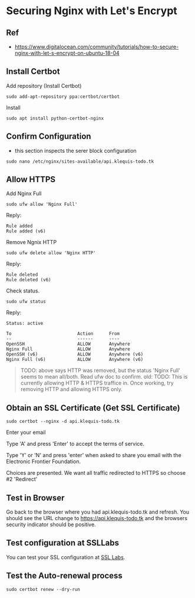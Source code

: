 # Securing Nginx with Let's Encrypt

## Ref

- https://www.digitalocean.com/community/tutorials/how-to-secure-nginx-with-let-s-encrypt-on-ubuntu-18-04

## Install Certbot

Add repository (Install Certbot)

```
sudo add-apt-repository ppa:certbot/certbot
```

Install

```
sudo apt install python-certbot-nginx
```

## Confirm Configuration

- this section inspects the serer block configuration

```
sudo nano /etc/nginx/sites-available/api.klequis-todo.tk
```


## Allow HTTPS

Add Nginx Full

```
sudo ufw allow 'Nginx Full'
```

Reply:

```
Rule added
Rule added (v6)
```

Remove Ngnix HTTP

```
sudo ufw delete allow 'Nginx HTTP'
```

Reply:

```
Rule deleted
Rule deleted (v6)
```

Check status.

```
sudo ufw status
```

Reply:

```
Status: active

To                         Action      From
--                         ------      ----
OpenSSH                    ALLOW       Anywhere                  
Nginx Full                 ALLOW       Anywhere                  
OpenSSH (v6)               ALLOW       Anywhere (v6)             
Nginx Full (v6)            ALLOW       Anywhere (v6)
```

> TODO: above says HTTP was removed, but the status 'Nginx Full' seems to mean all/both. Read ufw doc to confirm. old: TODO: This is currently allowing HTTP & HTTPS traffice in. Once working, try removing HTTP and allowing HTTPS only.

## Obtain an SSL Certificate (Get SSL Certificate)

```
sudo certbot --nginx -d api.klequis-todo.tk
```

Enter your email

Type 'A' and press 'Enter' to accept the terms of service.

Type 'Y' or 'N' and press 'enter' when asked to share you email with the Electronic Frontier Foundation.

Choices are presented. We want all traffic redirected to HTTPS so choose #2 'Redirect'

## Test in Browser

Go back to the browser where you had api.klequis-todo.tk and refresh. You should see the URL change to https://api.klequis-todo.tk and the browsers security indicator should be positive.

## Test configuration at SSLLabs

You can test your SSL configuration at [SSL Labs](https://www.ssllabs.com/ssltest/index.html).

## Test the Auto-renewal process

```
sudo certbot renew --dry-run
```
